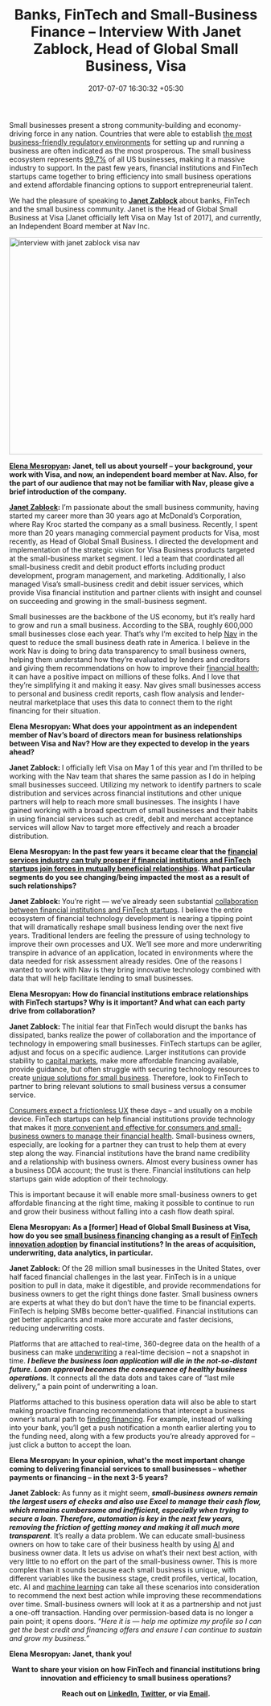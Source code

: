 ﻿---
title: Banks, FinTech and Small-Business Finance – Interview With Janet Zablock, Head
  of Global Small Business, Visa
date: 2017-07-07 16:30:32 +05:30
categories:
- Banking
- Retail Banking
- BankTech
- Finance
- Fintech
- Interviews
tags:
- Asia
- Banks
- Europe
- insights
- Janet Zablock
- Small-Business Finance
- US
- Visa
layout: post
type: post
status: publish
category:
- BankTech
- Retail Banking
- Banking
- Finance
- Fintech
- Interviews
Markets:
- Asia
- Banks
- Europe
- insights
- Janet Zablock
- Small-Business Finance
- US
- Visa
Person: Elena Mesropyan
---

<p>Small businesses present a strong community-building and economy-driving force in any nation. Countries that were able to establish <a href="https://letstalkpayments.com/which-countries-have-the-most-business-friendly-regulatory-environments/" target="_blank" rel="noopener noreferrer">the most business-friendly regulatory environments</a> for setting up and running a business are often indicated as the most prosperous. The small business ecosystem represents <a href="https://letstalkpayments.com/fintech-companies-powering-small-businesses/" target="_blank" rel="noopener noreferrer">99.7%</a> of all US businesses, making it a massive industry to support. In the past few years, financial institutions and FinTech startups came together to bring efficiency into small business operations and extend affordable financing options to support entrepreneurial talent. </p>
<p>We had the pleasure of speaking to <b><a href="https://www.linkedin.com/in/janet-zablock-90837/" target="_blank" rel="noopener noreferrer">Janet Zablock</a> </b>about banks, FinTech and the small business community.<strong> </strong>Janet is the Head of Global Small Business at Visa [Janet officially left Visa on May 1st of 2017], and currently, an Independent Board member at Nav Inc.</p>
<p><img class="aligncenter size-full wp-image-27076" src="https://s3-us-west-2.amazonaws.com/go-medici/uploads/2017/07/Screen-Shot-2017-07-07-at-2.57.06-PM.png" alt="interview with janet zablock visa nav " width="1222" height="432" /></p>
<p><a href="https://www.linkedin.com/in/elenamesropyan/" target="_blank" rel="noopener noreferrer"><b>Elena Mesropyan</b></a><b>: Janet, tell us about yourself – your background, your work with Visa, and now, an independent board member at Nav. Also, for the part of our audience that may not be familiar with Nav, please give a brief introduction of the company. </b></p>
<p><a href="https://twitter.com/jzablock" target="_blank" rel="noopener noreferrer"><b>Janet Zablock</b></a><b>: </b>I’m passionate about the small business community, having started my career more than 30 years ago at McDonald’s Corporation, where Ray Kroc started the company as a small business. Recently, I spent more than 20 years managing commercial payment products for Visa, most recently, as Head of Global Small Business. I directed the development and implementation of the strategic vision for Visa Business products targeted at the small-business market segment. I led a team that coordinated all small-business credit and debit product efforts including product development, program management, and marketing. Additionally, I also managed Visa’s small-business credit and debit issuer services, which provide Visa financial institution and partner clients with insight and counsel on succeeding and growing in the small-business segment. </p>
<p>Small businesses are the backbone of the US economy, but it’s really hard to grow and run a small business. According to the SBA, roughly 600,000 small businesses close each year. That’s why I’m excited to help <a href="https://www.nav.com/" target="_blank" rel="noopener noreferrer">Nav</a> in the quest to reduce the small business death rate in America. I believe in the work Nav is doing to bring data transparency to small business owners, helping them understand how they’re evaluated by lenders and creditors and giving them recommendations on how to improve their <a href="https://letstalkpayments.com/from-financial-inclusion-to-financial-health-part-2/" target="_blank" rel="noopener noreferrer">financial health</a>; it can have a positive impact on millions of these folks. And I love that they’re simplifying it and making it easy. Nav gives small businesses access to personal and business credit reports, cash flow analysis and lender-neutral marketplace that uses this data to connect them to the right financing for their situation.</p>
<p><b>Elena Mesropyan: What does your appointment as an independent member of Nav’s board of directors mean for business relationships between Visa and Nav? How are they expected to develop in the years ahead? </b></p>
<p><b>Janet Zablock: </b>I officially left Visa on May 1 of this year and I’m thrilled to be working with the Nav team that shares the same passion as I do in helping small businesses succeed. Utilizing my network to identify partners to scale distribution and services across financial institutions and other unique partners will help to reach more small businesses. The insights I have gained working with a broad spectrum of small businesses and their habits in using financial services such as credit, debit and merchant acceptance services will allow Nav to target more effectively and reach a broader distribution. </p>
<p><b>Elena Mesropyan: In the past few years it became clear that the </b><a href="https://letstalkpayments.com/collaboration-will-drive-the-next-wave-of-innovation/" target="_blank" rel="noopener noreferrer"><b>financial services industry can truly prosper if financial institutions and FinTech startups join forces in mutually beneficial relationships</b></a><b>. What particular segments do you see changing/being impacted the most as a result of such relationships?</b></p>
<p><b>Janet Zablock: </b>You’re right — we’ve already seen substantial <a href="https://letstalkpayments.com/five-ways-financial-institutionsauthorities-work-with-blockchain-technology/" target="_blank" rel="noopener noreferrer">collaboration between financial institutions and FinTech startups</a>. I believe the entire ecosystem of financial technology development is nearing a tipping point that will dramatically reshape small business lending over the next five years. Traditional lenders are feeling the pressure of using technology to improve their own processes and UX. We’ll see more and more underwriting transpire in advance of an application, located in environments where the data needed for risk assessment already resides. One of the reasons I wanted to work with Nav is they bring innovative technology combined with data that will help facilitate lending to small businesses. </p>
<p><b>Elena Mesropyan: How do financial institutions embrace relationships with FinTech startups? Why is it important? And what can each party drive from collaboration?</b></p>
<p><b>Janet Zablock: </b>The initial fear that FinTech would disrupt the banks has dissipated, banks realize the power of collaboration and the importance of technology in empowering small businesses. FinTech startups can be agiler, adjust and focus on a specific audience. Larger institutions can provide stability to <a href="https://letstalkpayments.com/innovation-capital-markets-research-report-by-medici/" target="_blank" rel="noopener noreferrer">capital markets</a>, make more affordable financing available, provide guidance, but often struggle with securing technology resources to create <a href="https://letstalkpayments.com/making-a-difference-fintech-three-examples/" target="_blank" rel="noopener noreferrer">unique solutions for small business</a>. Therefore, look to FinTech to partner to bring relevant solutions to small business versus a consumer service.</p>
<p><a href="https://letstalkpayments.com/the-right-ux-makes-all-the-difference-in-banking/" target="_blank" rel="noopener noreferrer">Consumers expect a frictionless UX</a> these days – and usually on a mobile device. FinTech startups can help financial institutions provide technology that makes it <a href="https://letstalkpayments.com/role-of-social-media-in-extending-financial-opportunities/" target="_blank" rel="noopener noreferrer">more convenient and effective for consumers and small-business owners to manage their financial health</a>. Small-business owners, especially, are looking for a partner they can trust to help them at every step along the way. Financial institutions have the brand name credibility and a relationship with business owners. Almost every business owner has a business DDA account; the trust is there. Financial institutions can help startups gain wide adoption of their technology. </p>
<p>This is important because it will enable more small-business owners to get affordable financing at the right time, making it possible to continue to run and grow their business without falling into a cash flow death spiral. </p>
<p><b>Elena Mesropyan: As a [former] Head of Global Small Business at Visa, how do you see </b><a href="https://letstalkpayments.com/how-to-fund-your-small-business/" target="_blank" rel="noopener noreferrer"><b>small business financing</b></a><b> changing as a result of </b><a href="https://letstalkpayments.com/how-mobile-banking-wins-loyalty-small-businesses/" target="_blank" rel="noopener noreferrer"><b>FinTech innovation adoption</b></a><b> by financial institutions? In the areas of acquisition, underwriting, data analytics, in particular. </b></p>
<p><b>Janet Zablock: </b>Of the 28 million small businesses in the United States, over half faced financial challenges in the last year. FinTech is in a unique position to pull in data, make it digestible, and provide recommendations for business owners to get the right things done faster. Small business owners are experts at what they do but don’t have the time to be financial experts. FinTech is helping SMBs become better-qualified. Financial institutions can get better applicants and make more accurate and faster decisions, reducing underwriting costs. </p>
<p>Platforms that are attached to real-time, 360-degree data on the health of a business can make <a href="https://letstalkpayments.com/the-role-of-sensory-technology-in-underwriting/" target="_blank" rel="noopener noreferrer">underwriting</a> a real-time decision – not a snapshot in time. <b><i>I believe the business loan application will die in the not-so-distant future. Loan approval becomes the consequence of healthy business operations.</i></b> It connects all the data dots and takes care of “last mile delivery,” a pain point of underwriting a loan.</p>
<p>Platforms attached to this business operation data will also be able to start making proactive financing recommendations that intercept a business owner’s natural path to <a href="https://letstalkpayments.com/how-to-fund-your-small-business/" target="_blank" rel="noopener noreferrer">finding financing</a>. For example, instead of walking into your bank, you’ll get a push notification a month earlier alerting you to the funding need, along with a few products you’re already approved for – just click a button to accept the loan. </p>
<p><b>Elena Mesropyan: In your opinion, what's the most important change coming to delivering financial services to small businesses – whether payments or financing – in the next 3-5 years? </b></p>
<p><b>Janet Zablock: </b>As funny as it might seem, <b><i>small-business owners remain the largest users of checks and also use Excel to manage their cash flow, which remains cumbersome and inefficient, especially when trying to secure a loan</i></b><b>.</b><strong><em> Therefore,</em> </strong><b><i>automation is key in the next few years, removing the friction of getting money and making it all much more transparent</i></b>. It’s really a data problem. We can educate small-business owners on how to take care of their business health by using <a href="https://letstalkpayments.com/successfully-navigate-complex-ai-focused-ecosystem/" target="_blank" rel="noopener noreferrer">AI</a> and business owner data. It lets us advise on what’s their next best action, with very little to no effort on the part of the small-business owner. This is more complex than it sounds because each small business is unique, with different variables like the business stage, credit profiles, vertical, location, etc. AI and <a href="https://letstalkpayments.com/how-is-big-data-analytics-being-leveraged-across-fintech/" target="_blank" rel="noopener noreferrer">machine learning</a> can take all these scenarios into consideration to recommend the next best action while improving these recommendations over time. Small-business owners will look at it as a partnership and not just a one-off transaction. Handing over permission-based data is no longer a pain point; it opens doors. <i>“Here it is — help me optimize my profile so I can get the best credit and financing offers and ensure I can continue to sustain and grow my business.”</i></p>
<p><b>Elena Mesropyan: Janet, thank you!</b></p>
<p style="text-align: center;"><b>Want to share your vision on how FinTech and financial institutions bring innovation and efficiency to small business operations? </b></p>
<p style="text-align: center;"><b>Reach out on </b><a href="https://www.linkedin.com/in/elenamesropyan/" target="_blank" rel="noopener noreferrer"><b>LinkedIn</b></a><b>, </b><a href="https://twitter.com/elena_mesropyan" target="_blank" rel="noopener noreferrer"><b>Twitter</b></a><b>, or via </b><a href="mailto:elena@letstalkpayments.com" target="_blank" rel="noopener noreferrer"><b>Email</b></a><b>. </b></p>
